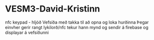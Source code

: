 # VESM3-David-Kristinn
nfc
keypad - hljóð
Vefsíða með takka til að opna og loka hurðinna
Þegar einvher gerir rangt lykilorð/nfc tekur hann mynd og sendir á firebase og displayar á vefsíðunni
